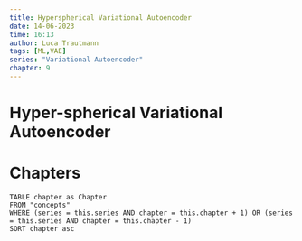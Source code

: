 ```yaml
---
title: Hyperspherical Variational Autoencoder
date: 14-06-2023
time: 16:13
author: Luca Trautmann
tags: [ML,VAE]
series: "Variational Autoencoder"
chapter: 9
---
```


# Hyper-spherical Variational Autoencoder












# Chapters
```dataview
TABLE chapter as Chapter
FROM "concepts"
WHERE (series = this.series AND chapter = this.chapter + 1) OR (series = this.series AND chapter = this.chapter - 1)
SORT chapter asc
```